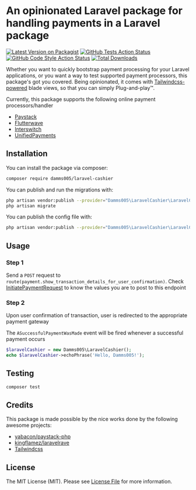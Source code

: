 # An opinionated Laravel package for handling payments in a Laravel package

[![Latest Version on Packagist](https://img.shields.io/packagist/v/damms005/laravel-cashier.svg?style=flat-square)](https://packagist.org/packages/damms005/laravel-cashier)
[![GitHub Tests Action Status](https://img.shields.io/github/workflow/status/damms005/laravel-cashier/run-tests?label=tests)](https://github.com/damms005/laravel-cashier/actions?query=workflow%3Arun-tests+branch%3Amain)
[![GitHub Code Style Action Status](https://img.shields.io/github/workflow/status/damms005/laravel-cashier/Check%20&%20fix%20styling?label=code%20style)](https://github.com/damms005/laravel-cashier/actions?query=workflow%3A"Check+%26+fix+styling"+branch%3Amain)
[![Total Downloads](https://img.shields.io/packagist/dt/damms005/laravel-cashier.svg?style=flat-square)](https://packagist.org/packages/damms005/laravel-cashier)

Whether you want to quickly bootstrap payment processing for your Laravel applications, or you want a way to test supported payment processors, this package's got you covered.
Being opinionated, it comes with [Tailwindcss-powered](http://tailwindcss.com/) blade views, so that you can simply Plug-and-play™️.

Currently, this package supports the following online payment processors/handler

-   [Paystack](https://paystack.com)
-   [Flutterwave](https://flutterwave.com)
-   [Interswitch](https://www.interswitchgroup.com)
-   [UnifiedPayments](https://unifiedpayments.com)

## Installation

You can install the package via composer:

```bash
composer require damms005/laravel-cashier
```

You can publish and run the migrations with:

```bash
php artisan vendor:publish --provider="Damms005\LaravelCashier\LaravelCashierServiceProvider" --tag="laravel-cashier-migrations"
php artisan migrate
```

You can publish the config file with:

```bash
php artisan vendor:publish --provider="Damms005\LaravelCashier\LaravelCashierServiceProvider" --tag="laravel-cashier-config"
```

## Usage

### Step 1

Send a `POST` request to `route(payment.show_transaction_details_for_user_confirmation)`.
Check [InitiatePaymentRequest](src/Http/Requests/InitiatePaymentRequest.php) to know the values you are to post to this endpoint

### Step 2

Upon user confirmation of transaction, user is redirected to the appropriate payment gateway

The `ASuccessfulPaymentWasMade` event will be fired whenever a successful payment occurs

```php
$laravelCashier = new Damms005\LaravelCashier();
echo $laravelCashier->echoPhrase('Hello, Damms005!');
```

## Testing

```bash
composer test
```

## Credits

This package is made possible by the nice works done by the following awesome projects:

-   [yabacon/paystack-php](https://github.com/yabacon/paystack-php)
-   [kingflamez/laravelrave](https://github.com/kingflamez/laravelrave)
-   [Tailwindcss](https://tailwindcss.com)

## License

The MIT License (MIT). Please see [License File](LICENSE.md) for more information.
